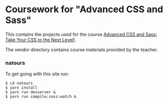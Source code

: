 # Coursework for "Advanced CSS and Sass"

This contains the projects used for the course [Advanced CSS and Sass: Take Your CSS to the Next Level!](https://www.udemy.com/advanced-css-and-sass).

The vendor directory contains course materials provided by the teacher.

### natours

To get going with this site run:

    $ cd natours
    $ yarn install
    $ yarn run devserver &
    $ yarn run compile:sass:watch &
